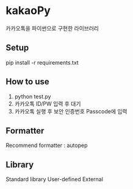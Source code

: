 # kakaoPy
카카오톡을 파이썬으로 구현한 라이브러리

## Setup
pip install -r requirements.txt


## How to use

1. python test.py
2. 카카오톡 ID/PW 입력 후 대기
3. 카카오톡 실행 후 보안 인증번호 Passcode에 입력

## Formatter

Recommend formatter : autopep 

## Library
Standard library
User-defined
External